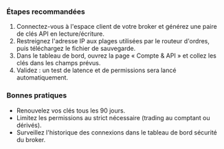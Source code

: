 ### Étapes recommandées

1. Connectez-vous à l'espace client de votre broker et générez une paire de clés API en lecture/écriture.
2. Restreignez l'adresse IP aux plages utilisées par le routeur d'ordres, puis téléchargez le fichier de sauvegarde.
3. Dans le tableau de bord, ouvrez la page « Compte & API » et collez les clés dans les champs prévus.
4. Validez : un test de latence et de permissions sera lancé automatiquement.

### Bonnes pratiques

- Renouvelez vos clés tous les 90 jours.
- Limitez les permissions au strict nécessaire (trading au comptant ou dérivés).
- Surveillez l'historique des connexions dans le tableau de bord sécurité du broker.
